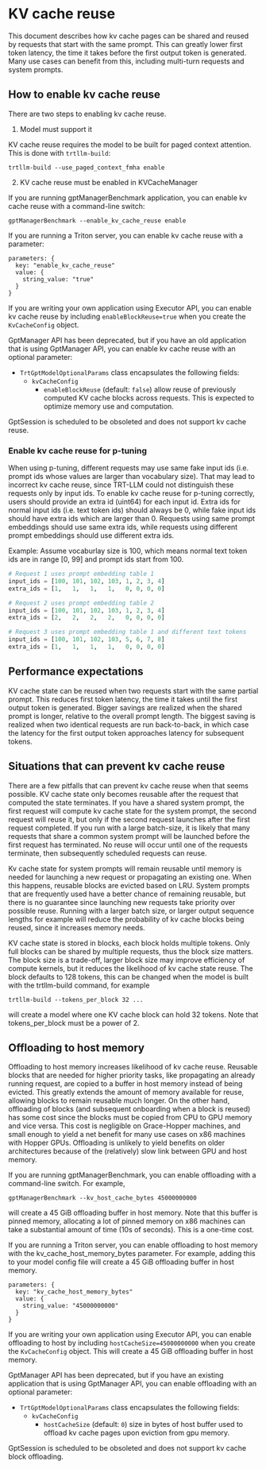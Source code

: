 # KV cache reuse

This document describes how kv cache pages can be shared and reused by requests that start with the same prompt. This can greatly lower first token latency, the time it takes before the first output token is generated. Many use cases can benefit from this, including multi-turn requests and system prompts.

## How to enable kv cache reuse

There are two steps to enabling kv cache reuse.

1. Model must support it

KV cache reuse requires the model to be built for paged context attention. This is done with `trtllm-build`:

```trtllm-build --use_paged_context_fmha enable```

2. KV cache reuse must be enabled in KVCacheManager

If you are running gptManagerBenchmark application, you can enable kv cache reuse with a command-line switch:

```gptManagerBenchmark --enable_kv_cache_reuse enable```

If you are running a Triton server, you can enable kv cache reuse with a parameter:

```
parameters: {
  key: "enable_kv_cache_reuse"
  value: {
    string_value: "true"
  }
}
```

If you are writing your own application using Executor API, you can enable kv cache reuse by including `enableBlockReuse=true` when you create the `KvCacheConfig` object.

GptManager API has been deprecated, but if you have an old application that is using GptManager API, you can enable kv cache reuse with an optional parameter:

* `TrtGptModelOptionalParams` class encapsulates the following fields:
  - `kvCacheConfig`
    - `enableBlockReuse` (default: `false`) allow reuse of previously computed KV cache blocks across requests. This is expected to optimize memory use and computation.

GptSession is scheduled to be obsoleted and does not support kv cache reuse.

### Enable kv cache reuse for p-tuning

When using p-tuning, different requests may use same fake input ids (i.e. prompt ids whose values are larger than vocabulary size). That may lead to incorrect kv cache reuse, since TRT-LLM could not distinguish these requests only by input ids. To enable kv cache reuse for p-tuning correctly, users should provide an extra id (uint64) for each input id. Extra ids for normal input ids (i.e. text token ids) should always be 0, while fake input ids should have extra ids which are larger than 0. Requests using same prompt embeddings should use same extra ids, while requests using different prompt embeddings should use different extra ids.

Example:
Assume vocaburlay size is 100, which means normal text token ids are in range [0, 99] and prompt ids start from 100.

```python
# Request 1 uses prompt embedding table 1
input_ids = [100, 101, 102, 103, 1, 2, 3, 4]
extra_ids = [1,   1,   1,   1,   0, 0, 0, 0]

# Request 2 uses prompt embedding table 2
input_ids = [100, 101, 102, 103, 1, 2, 3, 4]
extra_ids = [2,   2,   2,   2,   0, 0, 0, 0]

# Request 3 uses prompt embedding table 1 and different text tokens
input_ids = [100, 101, 102, 103, 5, 6, 7, 8]
extra_ids = [1,   1,   1,   1,   0, 0, 0, 0]
```

## Performance expectations

KV cache state can be reused when two requests start with the same partial prompt. This reduces first token latency, the time it takes until the first output token is generated. Bigger savings are realized when the shared prompt is longer, relative to the overall prompt length. The biggest saving is realized when two identical requests are run back-to-back, in which case the latency for the first output token approaches latency for subsequent tokens.

## Situations that can prevent kv cache reuse

There are a few pitfalls that can prevent kv cache reuse when that seems possible. KV cache state only becomes reusable after the request that computed the state terminates. If you have a shared system prompt, the first request will compute kv cache state for the system prompt, the second request will reuse it, but only if the second request launches after the first request completed. If you run with a large batch-size, it is likely that many requests that share a common system prompt will be launched before the first request has terminated. No reuse will occur until one of the requests terminate, then subsequently scheduled requests can reuse.

Kv cache state for system prompts will remain reusable until memory is needed for launching a new request or propagating an existing one. When this happens, reusable blocks are evicted based on LRU. System prompts that are frequently used have a better chance of remaining reusable, but there is no guarantee since launching new requests take priority over possible reuse. Running with a larger batch size, or larger output sequence lengths for example will reduce the probability of kv cache blocks being reused, since it increases memory needs.

KV cache state is stored in blocks, each block holds multiple tokens. Only full blocks can be shared by multiple requests, thus the block size matters. The block size is a trade-off, larger block size may improve efficiency of compute kernels, but it reduces the likelihood of kv cache state reuse. The block defaults to 128 tokens, this can be changed when the model is built with the trtllm-build command, for example

```trtllm-build --tokens_per_block 32 ...```

will create a model where one KV cache block can hold 32 tokens. Note that tokens_per_block must be a power of 2.

## Offloading to host memory

Offloading to host memory increases likelihood of kv cache reuse. Reusable blocks that are needed for higher priority tasks, like propagating an already running request, are copied to a buffer in host memory instead of being evicted. This greatly extends the amount of memory available for reuse, allowing blocks to remain reusable much longer. On the other hand, offloading of blocks (and subsequent onboarding when a block is reused) has some cost since the blocks must be copied from CPU to GPU memory and vice versa. This cost is negligible on Grace-Hopper machines, and small enough to yield a net benefit for many use cases on x86 machines with Hopper GPUs. Offloading is unlikely to yield benefits on older architectures because of the (relatively) slow link between GPU and host memory.

If you are running gptManagerBenchmark, you can enable offloading with a command-line switch. For example,

```gptManagerBenchmark --kv_host_cache_bytes 45000000000```

will create a 45 GiB offloading buffer in host memory. Note that this buffer is pinned memory, allocating a lot of pinned memory on x86 machines can take a substantial amount of time (10s of seconds). This is a one-time cost.

If you are running a Triton server, you can enable offloading to host memory with the kv_cache_host_memory_bytes parameter. For example, adding this to your model config file will create a 45 GiB offloading buffer in host memory.

```
parameters: {
  key: "kv_cache_host_memory_bytes"
  value: {
    string_value: "45000000000"
  }
}
```

If you are writing your own application using Executor API, you can enable offloading to host by including `hostCacheSize=45000000000` when you create the `KvCacheConfig` object. This will create a 45 GiB offloading buffer in host memory.

GptManager API has been deprecated, but if you have an existing application that is using GptManager API, you can enable offloading with an optional parameter:

* `TrtGptModelOptionalParams` class encapsulates the following fields:
  - `kvCacheConfig`
    - `hostCacheSize` (default: `0`) size in bytes of host buffer used to offload kv cache pages upon eviction from gpu memory.

GptSession is scheduled to be obsoleted and does not support kv cache block offloading.
